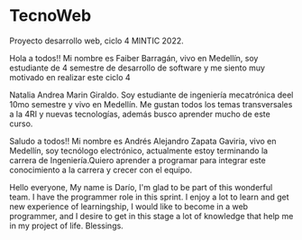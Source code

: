 # TecnoWeb
Proyecto desarrollo web, ciclo 4 MINTIC 2022.


Hola a todos!!
Mi nombre es Faiber Barragán, vivo en Medellín, soy estudiante de 4 semestre de desarrollo de software
y me siento muy motivado en realizar este ciclo 4


Natalia Andrea Marin Giraldo. 
Soy estudiante de ingeniería mecatrónica deel 10mo semestre y vivo en Medellín. Me gustan todos los temas transversales a la 4RI y nuevas tecnologías, además busco aprender mucho de este curso. 

Saludo a todos!!
Mi nombre es Andrés Alejandro Zapata Gaviria, vivo en Medellín, soy tecnólogo electrónico, actualmente estoy terminando la carrera de Ingeniería.Quiero aprender a programar para integrar este conocimiento a la carrera y crecer con el equipo.

Hello everyone, 
My name is Darío, I'm glad to be part of this wonderful team.  I have the programmer role in this sprint. I enjoy a lot to learn and get new experience of learningship, I would like to become in a web programmer, and I desire to get in this stage a lot of knowledge that help me in my project of life. Blessings.
